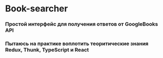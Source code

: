 # Book-searcher
### Простой интерфейс для получения ответов от GoogleBooks API
### Пытаюсь на практике воплотить теоритические знания Redux, Thunk, TypeScript и React
